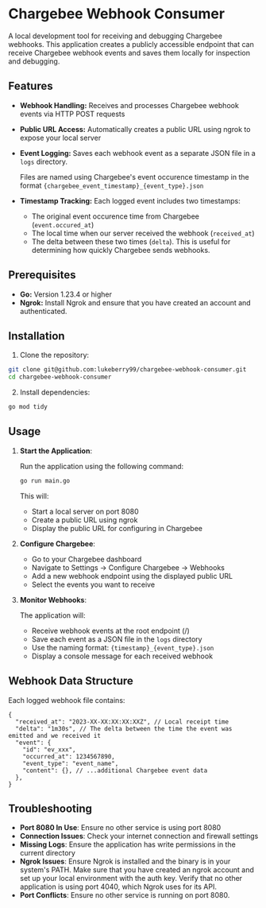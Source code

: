 # Chargebee Webhook Consumer

A local development tool for receiving and debugging Chargebee webhooks. This
application creates a publicly accessible endpoint that can receive Chargebee
webhook events and saves them locally for inspection and debugging.

## Features

- **Webhook Handling:** Receives and processes Chargebee webhook events via
  HTTP POST requests
- **Public URL Access:** Automatically creates a public URL using ngrok to
  expose your local server
- **Event Logging:** Saves each webhook event as a separate JSON file in a
  `logs` directory.

  Files are named using Chargebee's event occurence timestamp
  in the format `{chargebee_event_timestamp}_{event_type}.json`

- **Timestamp Tracking:** Each logged event includes two timestamps:
  - The original event occurence time from Chargebee (`event.occured_at`)
  - The local time when our server received the webhook (`received_at`)
  - The delta between these two times (`delta`). This is useful for determining
    how quickly Chargebee sends webhooks.

## Prerequisites

- **Go:** Version 1.23.4 or higher
- **Ngrok:** Install Ngrok and ensure that you have created an account and
  authenticated.

## Installation

1. Clone the repository:

```bash
git clone git@github.com:lukeberry99/chargebee-webhook-consumer.git
cd chargebee-webhook-consumer
```

2. Install dependencies:

```bash
go mod tidy
```

## Usage

1. **Start the Application**:

   Run the application using the following command:

   ```bash
   go run main.go
   ```

   This will:

   - Start a local server on port 8080
   - Create a public URL using ngrok
   - Display the public URL for configuring in Chargebee

2. **Configure Chargebee**:

   - Go to your Chargebee dashboard
   - Navigate to Settings → Configure Chargebee → Webhooks
   - Add a new webhook endpoint using the displayed public URL
   - Select the events you want to receive

3. **Monitor Webhooks**:

   The application will:

   - Receive webhook events at the root endpoint (/)
   - Save each event as a JSON file in the `logs` directory
   - Use the naming format: `{timestamp}_{event_type}.json`
   - Display a console message for each received webhook

## Webhook Data Structure

Each logged webhook file contains:

```jsonc
{
  "received_at": "2023-XX-XX:XX:XX:XXZ", // Local receipt time
  "delta": "1m30s", // The delta between the time the event was emitted and we received it
  "event": {
    "id": "ev_xxx",
    "occurred_at": 1234567890,
    "event_type": "event_name",
    "content": {}, // ...additional Chargebee event data
  },
}
```

## Troubleshooting

- **Port 8080 In Use**: Ensure no other service is using port 8080
- **Connection Issues**: Check your internet connection and firewall settings
- **Missing Logs**: Ensure the application has write permissions in the current
  directory
- **Ngrok Issues**: Ensure Ngrok is installed and the binary is in your
  system's PATH. Make sure that you have created an ngrok account and set up your
  local environment with the auth key. Verify that no other application is using
  port 4040, which Ngrok uses for its API.
- **Port Conflicts**: Ensure no other service is running on port 8080.
